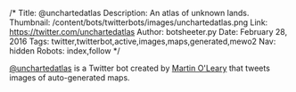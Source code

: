/*
Title: @unchartedatlas
Description: An atlas of unknown lands.
Thumbnail: /content/bots/twitterbots/images/unchartedatlas.png
Link: https://twitter.com/unchartedatlas
Author: botsheeter.py
Date: February 28, 2016
Tags: twitter,twitterbot,active,images,maps,generated,mewo2
Nav: hidden
Robots: index,follow
*/

[@unchartedatlas](https://twitter.com/unchartedatlas) is a Twitter bot created by [ Martin O'Leary](https://twitter.com/mewo2) that tweets images of auto-generated maps.

